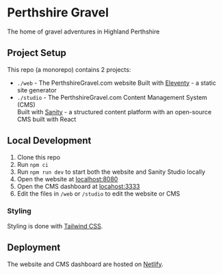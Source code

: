 # Perthshire Gravel
The home of gravel adventures in Highland Perthshire

## Project Setup
This repo (a monorepo) contains 2 projects:
- `./web` - The PerthshireGravel.com website 
  Built with [Eleventy](https://www.11ty.dev/) - a static site generator
- `./studio` - The PerthshireGravel.com Content Management System (CMS)  
  Built with [Sanity](https://www.sanity.io/) - a structured content platform with an open-source CMS built with React

## Local Development
1. Clone this repo
2. Run `npm ci`
3. Run `npm run dev` to start both the website and Sanity Studio locally
4. Open the website at [localhost:8080](http://localhost:8080)
5. Open the CMS dashboard at [locahost:3333](https://localhost:3333)
6. Edit the files in `/web` or `/studio` to edit the website or CMS

### Styling
Styling is done with [Tailwind CSS](https://tailwindcss.com/).

## Deployment
The website and CMS dashboard are hosted on [Netlify](https://www.netlify.com/). 
